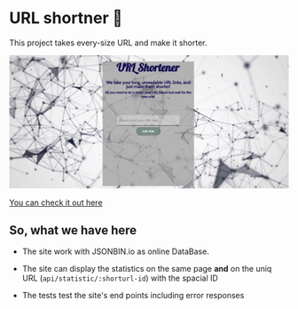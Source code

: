 # URL shortner 📎

This project takes every-size URL and make it shorter.

![Image of site](./public/Screenshot.png)

[You can check it out here](https://url-shorter.ofirdanan.repl.co/)

## So, what we have here

- The site work with JSONBIN.io as online DataBase.

- The site can display the statistics on the same page **and** on the uniq URL (`api/statistic/:shorturl-id`) with the spacial ID

- The tests test the site's end points including error responses
